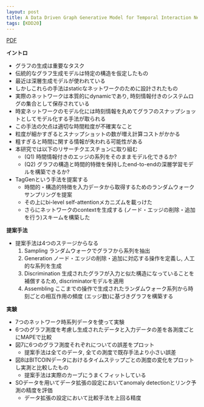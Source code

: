 ```yaml
---
layout: post
title: A Data Driven Graph Generative Model for Temporal Interaction Networks
tags: [KDD20]
---
```


<!--more-->

[PDF](https://dl.acm.org/doi/10.1145/3394486.3403082)

**イントロ**
- グラフの生成は重要なタスク
- 伝統的なグラフ生成モデルは特定の構造を仮定したもの
- 最近は深層生成モデルが使われている
- しかしこれらの手法はstaticなネットワークのために設計されたもの
- 実際のネットワークは本質的にdynamicであり, 時刻情報付きのシステムログの集合として保存されている
- 時変ネットワークのモデル化には時刻情報を丸めてグラフのスナップショットとしてモデル化する手法が取られる
- この手法の欠点は適切な時間粒度が不確実なこと
- 粒度が細かすぎるとスナップショットの数が増え計算コストがかかる
- 粗すぎると時間に関する情報が失われる可能性がある
- 本研究では以下のリサーチクエスチョンに取り組む
  - (Q1) 時間情報付きのエッジの系列をそのままモデル化できるか?
  - (Q2) グラフの構造と時間的特徴を保持したend-to-endの深層学習モデルを構築できるか?
- TagGenという手法を提案する
  - 時間的・構造的特徴を入力データから取得するためのランダムウォークサンプリングを提案
  - その上にbi-level self-attentionメカニズムを載っけた
  - さらにネットワークのcontextを生成する (ノード・エッジの削除・追加を行う)スキームを構築した

**提案手法**
- 提案手法は4つのステージからなる
  1. Sampling ランダムウォークでグラフから系列を抽出
  2. Generation ノード・エッジの削除・追加に対応する操作を定義し, 人工的な系列を生成
  3. Discrimination 生成されたグラフが入力と似た構造になっていることを補償するため, discriminatorモデルを適用
  4. Assembling ここまでの操作で生成されたランダムウォーク系列から時刻ごとの相互作用の頻度 (エッジ数)に基づきグラフを構築する

**実験**
- 7つのネットワーク時系列データを使って実験
- 6つのグラフ測度を考慮し生成されたデータと入力データの差を各測度ごとにMAPEで比較
- 図7に6つのグラフ測度それぞれについての誤差をプロット
  - 提案手法は全てのデータ, 全ての測度で既存手法より小さい誤差
- 図8はBITCOINデータにおけるタイムステップごとの測度の変化をプロットし実測と比較したもの
  - 提案手法は実際のカーブにうまくフィットしている 
- SOデータを用いてデータ拡張の設定においてanomaly detectionとリンク予測の精度を評価
  - データ拡張の設定において比較手法を上回る精度 

